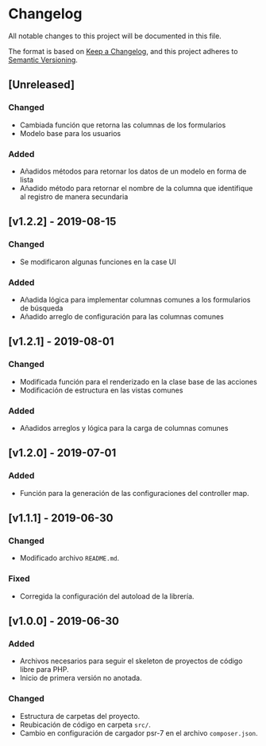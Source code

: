 # Changelog
All notable changes to this project will be documented in this file.

The format is based on [Keep a Changelog](https://keepachangelog.com/en/1.0.0/),
and this project adheres to [Semantic Versioning](https://semver.org/spec/v2.0.0.html).

## [Unreleased]
### Changed
- Cambiada función que retorna las columnas de los formularios
- Modelo base para los usuarios

### Added
- Añadidos métodos para retornar los datos de un modelo en forma de lista
- Añadido método para retornar el nombre de la columna que identifique al registro de manera secundaria

## [v1.2.2] - 2019-08-15
### Changed
- Se modificaron algunas funciones en la case UI

### Added
- Añadida lógica para implementar columnas comunes a los formularios de búsqueda
- Añadido arreglo de configuración para las columnas comunes

## [v1.2.1] - 2019-08-01
### Changed
- Modificada función para el renderizado en la clase base de las acciones
- Modificación de estructura en las vistas comunes

### Added
- Añadidos arreglos y lógica para la carga de columnas comunes

## [v1.2.0] - 2019-07-01
### Added
- Función para la generación de las configuraciones del controller map.

## [v1.1.1] - 2019-06-30
### Changed
- Modificado archivo `README.md`.

### Fixed
- Corregida la configuración del autoload de la librería.

## [v1.0.0] - 2019-06-30
### Added
- Archivos necesarios para seguir el skeleton de proyectos de código libre para PHP.
- Inicio de primera versión no anotada.

### Changed
- Estructura de carpetas del proyecto.
- Reubicación de código en carpeta `src/`.
- Cambio en configuración de cargador psr-7 en el archivo `composer.json`.